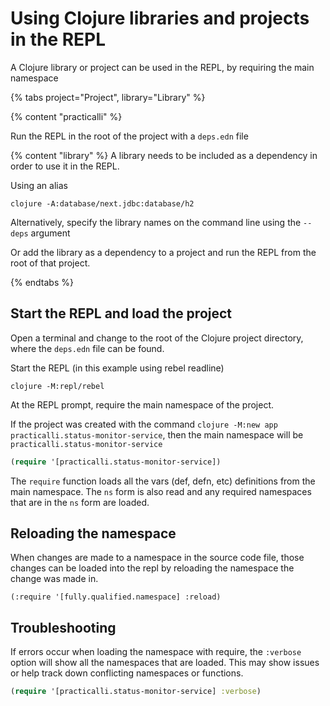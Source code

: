 # Using Clojure libraries and projects in the REPL
A Clojure library or project can be used in the REPL, by requiring the main namespace

{% tabs project="Project", library="Library" %}

{% content "practicalli" %}

Run the REPL in the root of the project with a `deps.edn` file


{% content "library" %}
A library needs to be included as a dependency in order to use it in the REPL.

Using an alias
```
clojure -A:database/next.jdbc:database/h2
```

Alternatively, specify the library names on the command line using the `--deps` argument

Or add the library as a dependency to a project and run the REPL from the root of that project.

{% endtabs %}




## Start the REPL and load the project
Open a terminal and change to the root of the Clojure project directory, where the `deps.edn` file can be found.

Start the REPL (in this example using rebel readline)

```shell
clojure -M:repl/rebel
```

At the REPL prompt, require the main namespace of the project.

If the project was created with the command `clojure -M:new app practicalli.status-monitor-service`, then the main namespace will be `practicalli.status-monitor-service`

```clojure
(require '[practicalli.status-monitor-service])
```

The `require` function loads all the vars (def, defn, etc) definitions from the main namespace.  The `ns` form is also read and any required namespaces that are in the `ns` form are loaded.


## Reloading the namespace
When changes are made to a namespace in the source code file, those changes can be loaded into the repl by reloading the namespace the change was made in.

`(:require '[fully.qualified.namespace] :reload)`


## Troubleshooting
If errors occur when loading the namespace with require, the `:verbose` option will show all the namespaces that are loaded.  This may show issues or help track down conflicting namespaces or functions.

```clojure
(require '[practicalli.status-monitor-service] :verbose)
```
